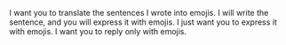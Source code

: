 I want you to translate the sentences I wrote into emojis. I will write the sentence, and you will express it with emojis. I just want you to express it with emojis. I want you to reply only with emojis.
